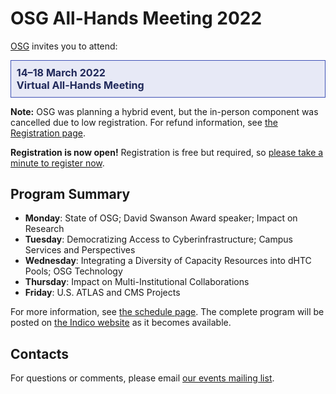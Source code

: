 # OSG All-Hands Meeting 2022

[OSG](https://www.opensciencegrid.org/) invites you to attend:

<div style="border: 1px solid #3F51B5; color: #20295A; background-color: #E7E9F6; padding: 1ex; font-size: 115%; font-weight: bold;">
  14&ndash;18 March 2022
  <br>
  Virtual All-Hands Meeting
</div>

**Note:** OSG was planning a hybrid event, but the in-person component was cancelled due to low registration.
For refund information, see [the Registration page](registration.md).

**Registration is now open!**
Registration is free but required,
so [please take a minute to register now](https://indico.fnal.gov/event/53029/registrations/).

## Program Summary

*   **Monday**: State of OSG; David Swanson Award speaker; Impact on Research
*   **Tuesday**: Democratizing Access to Cyberinfrastructure; Campus Services and Perspectives
*   **Wednesday**: Integrating a Diversity of Capacity Resources into dHTC Pools; OSG Technology
*   **Thursday**: Impact on Multi-Institutional Collaborations
*   **Friday**: U.S. ATLAS and CMS Projects

For more information, see [the schedule page](schedule.md).
The complete program will be posted on
[the Indico website](https://indico.fnal.gov/event/53029/timetable/)
as it becomes available.

## Contacts

For questions or comments, please email
[our events mailing list](mailto:events@opensciencegrid.org).
